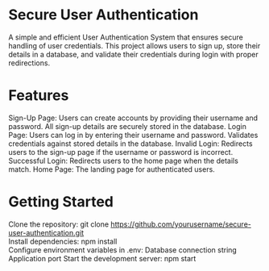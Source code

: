 # Secure User Authentication 

A simple and efficient User Authentication System that ensures secure handling of user credentials. This project allows users to sign up, store their details in a database, and validate their credentials during login with proper redirections.

# Features

Sign-Up Page:
Users can create accounts by providing their username and password.
All sign-up details are securely stored in the database.
Login Page:
Users can log in by entering their username and password.
Validates credentials against stored details in the database.
Invalid Login: Redirects users to the sign-up page if the username or password is incorrect.
Successful Login: Redirects users to the home page when the details match.
Home Page:
The landing page for authenticated users.


# Getting Started

Clone the repository:
git clone https://github.com/yourusername/secure-user-authentication.git  
Install dependencies:
npm install  
Configure environment variables in .env:
Database connection string
Application port
Start the development server:
npm start  
